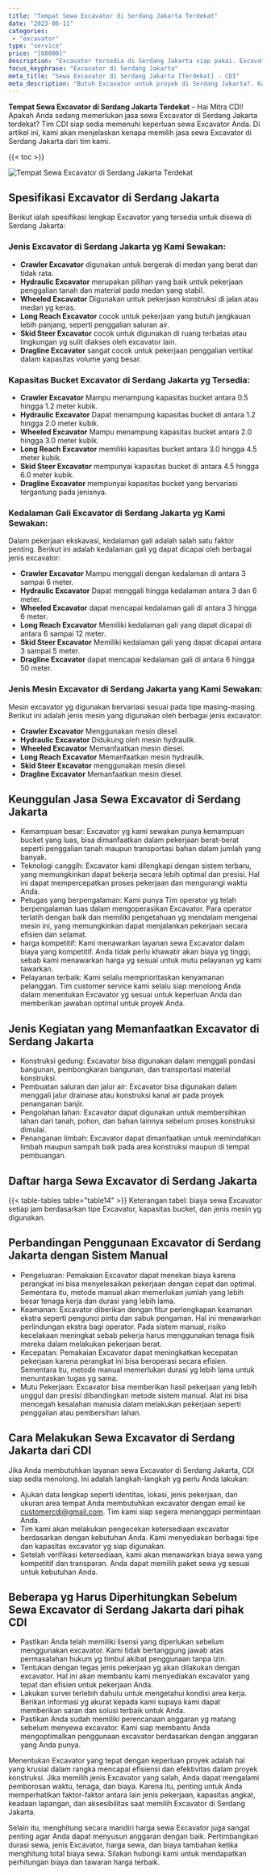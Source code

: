 ```yaml
---
title: "Tempat Sewa Excavator di Serdang Jakarta Terdekat"
date: "2023-06-11"
categories:
 - "excavator"
type: "service"
price: "[60000]"
description: "Excavator tersedia di Serdang Jakarta siap pakai. Excavator menjadi pilihan utama kontraktor untuk mendukung kelancaran pekerjaan. Hubungi kami segera."
focus_keyphrase: "Excavator di Serdang Jakarta"
meta_title: "Sewa Excavator di Serdang Jakarta [Terdekat] - CDI"
meta_description: "Butuh Excavator untuk proyek di Serdang Jakarta?. Kami tawarkan Excavator berkualitas untuk menyelesaikan pekerjaan. Penawaran spesial minggu ini tersedia."
---
```


**Tempat Sewa Excavator di Serdang Jakarta Terdekat** – Hai Mitra CDI! Apakah Anda sedang memerlukan jasa sewa Excavator di Serdang Jakarta terdekat? Tim CDI siap sedia memenuhi keperluan sewa Excavator Anda. Di artikel ini, kami akan menjelaskan kenapa memilih jasa sewa Excavator di Serdang Jakarta dari tim kami.

{{< toc >}}

![Tempat Sewa Excavator di Serdang Jakarta Terdekat](/images/excavator/excavator-28.jpg)

## Spesifikasi Excavator di Serdang Jakarta

Berikut ialah spesifikasi lengkap Excavator yang tersedia untuk disewa di Serdang Jakarta:

### Jenis Excavator di Serdang Jakarta yg Kami Sewakan:

*   **Crawler Excavator** digunakan untuk bergerak di medan yang berat dan tidak rata.
*   **Hydraulic Excavator** merupakan pilihan yang baik untuk pekerjaan penggalian tanah dan material pada medan yang stabil.
*   **Wheeled Excavator** Digunakan untuk pekerjaan konstruksi di jalan atau medan yg keras.
*   **Long Reach Excavator** cocok untuk pekerjaan yang butuh jangkauan lebih panjang, seperti penggalian saluran air.
*   **Skid Steer Excavator** cocok untuk digunakan di ruang terbatas atau lingkungan yg sulit diakses oleh excavator lain.
*   **Dragline Excavator** sangat cocok untuk pekerjaan penggalian vertikal dalam kapasitas volume yang besar.

### Kapasitas Bucket Excavator di Serdang Jakarta yg Tersedia:

*   **Crawler Excavator** Mampu menampung kapasitas bucket antara 0.5 hingga 1.2 meter kubik.
*   **Hydraulic Excavator** Dapat menampung kapasitas bucket di antara 1.2 hingga 2.0 meter kubik.
*   **Wheeled Excavator** Mampu menampung kapasitas bucket antara 2.0 hingga 3.0 meter kubik.
*   **Long Reach Excavator** memiliki kapasitas bucket antara 3.0 hingga 4.5 meter kubik.
*   **Skid Steer Excavator** mempunyai kapasitas bucket di antara 4.5 hingga 6.0 meter kubik.
*   **Dragline Excavator** mempunyai kapasitas bucket yang bervariasi tergantung pada jenisnya.

### Kedalaman Gali Excavator di Serdang Jakarta yg Kami Sewakan:

Dalam pekerjaan ekskavasi, kedalaman gali adalah salah satu faktor penting. Berikut ini adalah kedalaman gali yg dapat dicapai oleh berbagai jenis excavator:

*   **Crawler Excavator** Mampu menggali dengan kedalaman di antara 3 sampai 6 meter.
*   **Hydraulic Excavator** Dapat menggali hingga kedalaman antara 3 dan 6 meter.
*   **Wheeled Excavator** dapat mencapai kedalaman gali di antara 3 hingga 6 meter.
*   **Long Reach Excavator** Memiliki kedalaman gali yang dapat dicapai di antara 6 sampai 12 meter.
*   **Skid Steer Excavator** Memiliki kedalaman gali yang dapat dicapai antara 3 sampai 5 meter.
*   **Dragline Excavator** dapat mencapai kedalaman gali di antara 6 hingga 50 meter.

### Jenis Mesin Excavator di Serdang Jakarta yang Kami Sewakan:

Mesin excavator yg digunakan bervariasi sesuai pada tipe masing-masing. Berikut ini adalah jenis mesin yang digunakan oleh berbagai jenis excavator:

*   **Crawler Excavator** Menggunakan mesin diesel.
*   **Hydraulic Excavator** Didukung oleh mesin hydraulik.
*   **Wheeled Excavator** Memanfaatkan mesin diesel.
*   **Long Reach Excavator** Memanfaatkan mesin hydraulik.
*   **Skid Steer Excavator** menggunakan mesin diesel.
*   **Dragline Excavator** Memanfaatkan mesin diesel.

## Keunggulan Jasa Sewa Excavator di Serdang Jakarta

*   Kemampuan besar: Excavator yg kami sewakan punya kemampuan bucket yang luas, bisa dimanfaatkan dalam pekerjaan berat-berat seperti penggalian tanah maupun transportasi bahan dalam jumlah yang banyak.
*   Teknologi canggih: Excavator kami dilengkapi dengan sistem terbaru, yang memungkinkan dapat bekerja secara lebih optimal dan presisi. Hal ini dapat mempercepatkan proses pekerjaan dan mengurangi waktu Anda.
*   Petugas yang berpengalaman: Kami punya Tim operator yg telah berpengalaman luas dalam mengoperasikan Excavator. Para operator terlatih dengan baik dan memiliki pengetahuan yg mendalam mengenai mesin ini, yang memungkinkan dapat menjalankan pekerjaan secara efisien dan selamat.
*   harga kompetitif: Kami menawarkan layanan sewa Excavator dalam biaya yang kompetitif. Anda tidak perlu khawatir akan biaya yg tinggi, sebab kami menawarkan harga yg sesuai untuk mutu pelayanan yg kami tawarkan.
*   Pelayanan terbaik: Kami selalu memprioritaskan kenyamanan pelanggan. Tim customer service kami selalu siap menolong Anda dalam menentukan Excavator yg sesuai untuk keperluan Anda dan memberikan jawaban optimal untuk proyek Anda.

## Jenis Kegiatan yang Memanfaatkan Excavator di Serdang Jakarta

*   Konstruksi gedung: Excavator bisa digunakan dalam menggali pondasi bangunan, pembongkaran bangunan, dan transportasi material konstruksi.
*   Pembuatan saluran dan jalur air: Excavator bisa digunakan dalam menggali jalur drainase atau konstruksi kanal air pada proyek penanganan banjir.
*   Pengolahan lahan: Excavator dapat digunakan untuk membersihkan lahan dari tanah, pohon, dan bahan lainnya sebelum proses konstruksi dimulai.
*   Penanganan limbah: Excavator dapat dimanfaatkan untuk memindahkan limbah maupun sampah baik pada area konstruksi maupun di tempat pembuangan.

## Daftar harga Sewa Excavator di Serdang Jakarta

{{< table-tables table="table14" >}} Keterangan tabel: biaya sewa Excavator setiap jam berdasarkan tipe Excavator, kapasitas bucket, dan jenis mesin yg digunakan. 

## Perbandingan Penggunaan Excavator di Serdang Jakarta dengan Sistem Manual

*   Pengeluaran: Pemakaian Excavator dapat menekan biaya karena perangkat ini bisa menyelesaikan pekerjaan dengan cepat dan optimal. Sementara itu, metode manual akan memerlukan jumlah yang lebih besar tenaga kerja dan durasi yang lebih lama.
*   Keamanan: Excavator diberikan dengan fitur perlengkapan keamanan ekstra seperti pengunci pintu dan sabuk pengaman. Hal ini menawarkan perlindungan ekstra bagi operator. Pada sistem manual, risiko kecelakaan meningkat sebab pekerja harus menggunakan tenaga fisik mereka dalam melakukan pekerjaan berat.
*   Kecepatan: Pemakaian Excavator dapat meningkatkan kecepatan pekerjaan karena perangkat ini bisa beroperasi secara efisien. Sementara itu, metode manual memerlukan durasi yg lebih lama untuk menuntaskan tugas yg sama.
*   Mutu Pekerjaan: Excavator bisa memberikan hasil pekerjaan yang lebih unggul dan presisi dibandingkan metode sistem manual. Alat ini bisa mencegah kesalahan manusia dalam melakukan pekerjaan seperti penggalian atau pembersihan lahan.

## Cara Melakukan Sewa Excavator di Serdang Jakarta dari CDI

Jika Anda membutuhkan layanan sewa Excavator di Serdang Jakarta, CDI siap sedia menolong. Ini adalah langkah-langkah yg perlu Anda lakukan:

*   Ajukan data lengkap seperti identitas, lokasi, jenis pekerjaan, dan ukuran area tempat Anda membutuhkan excavator dengan email ke customercdi@gmail.com. Tim kami siap segera menanggapi permintaan Anda.
*   Tim kami akan melakukan pengecekan ketersediaan excavator berdasarkan dengan kebutuhan Anda. Kami menyediakan berbagai tipe dan kapasitas excavator yg siap digunakan.
*   Setelah verifikasi ketersediaan, kami akan menawarkan biaya sewa yang kompetitif dan transparan. Anda dapat memilih paket sewa yg sesuai untuk kebutuhan Anda.

## Beberapa yg Harus Diperhitungkan Sebelum Sewa Excavator di Serdang Jakarta dari pihak CDI

*   Pastikan Anda telah memiliki lisensi yang diperlukan sebelum menggunakan excavator. Kami tidak bertanggung jawab atas permasalahan hukum yg timbul akibat penggunaan tanpa izin.
*   Tentukan dengan tegas jenis pekerjaan yg akan dilakukan dengan excavator. Hal ini akan membantu kami menyediakan excavator yang tepat dan efisien untuk pekerjaan Anda.
*   Lakukan survei terlebih dahulu untuk mengetahui kondisi area kerja. Berikan informasi yg akurat kepada kami supaya kami dapat memberikan saran dan solusi terbaik untuk Anda.
*   Pastikan Anda sudah memiliki perencanaan anggaran yg matang sebelum menyewa excavator. Kami siap membantu Anda mengoptimalkan penggunaan excavator berdasarkan dengan anggaran yang Anda punya.

Menentukan Excavator yang tepat dengan keperluan proyek adalah hal yang krusial dalam rangka mencapai efisiensi dan efektivitas dalam proyek konstruksi. Jika memilih jenis Excavator yang salah, Anda dapat mengalami pemborosan waktu, tenaga, dan biaya. Karena itu, penting untuk Anda memperhatikan faktor-faktor antara lain jenis pekerjaan, kapasitas angkat, keadaan lapangan, dan aksesibilitas saat memilih Excavator di Serdang Jakarta.

Selain itu, menghitung secara mandiri harga sewa Excavator juga sangat penting agar Anda dapat menyusun anggaran dengan baik. Pertimbangkan durasi sewa, jenis Excavator, harga sewa, dan biaya tambahan ketika menghitung total biaya sewa. Silakan hubungi kami untuk mendapatkan perhitungan biaya dan tawaran harga terbaik.